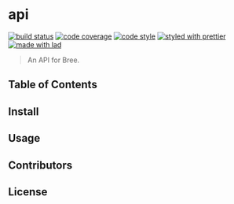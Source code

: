 # api

[![build status](https://img.shields.io/travis/com/breejs/api.svg)](https://travis-ci.org/breejs/api)
[![code coverage](https://img.shields.io/codecov/c/github/breejs/api.svg)](https://codecov.io/gh/breejs/api)
[![code style](https://img.shields.io/badge/code_style-XO-5ed9c7.svg)](https://github.com/sindresorhus/xo)
[![styled with prettier](https://img.shields.io/badge/styled_with-prettier-ff69b4.svg)](https://github.com/prettier/prettier)
[![made with lad](https://img.shields.io/badge/made_with-lad-95CC28.svg)](https://lad.js.org)

> An API for Bree.

## Table of Contents


## Install


## Usage


## Contributors


## License


##
